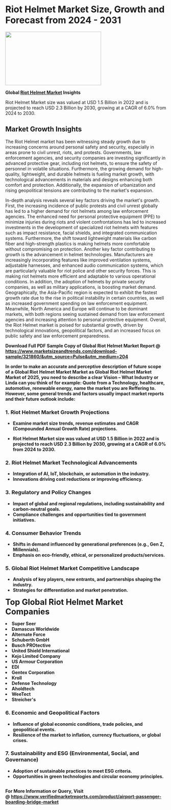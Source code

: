 <H1>Riot Helmet Market Size, Growth and Forecast from 2024 - 2031</H1><img class="aligncenter size-medium wp-image-584254" src="https://thirdeyenews.in/wp-content/uploads/2024/09/Global-Market-Research-300x168.jpeg" alt="" width="300" height="168" /><p><strong>Global&nbsp;<a href="https://www.marketsizeandtrends.com/download-sample/321860/&amp;utm_source=Pulse&amp;utm_medium=204">Riot Helmet Market</a> Insights</strong></p><p>Riot Helmet Market size was valued at USD 1.5 Billion in 2022 and is projected to reach USD 2.3 Billion by 2030, growing at a CAGR of 6.0% from 2024 to 2030.</p><p><h2>Market Growth Insights</h2> <p>The Riot Helmet market has been witnessing steady growth due to increasing concerns around personal safety and security, especially in areas prone to civil unrest, riots, and protests. Governments, law enforcement agencies, and security companies are investing significantly in advanced protective gear, including riot helmets, to ensure the safety of personnel in volatile situations. Furthermore, the growing demand for high-quality, lightweight, and durable helmets is fueling market growth, with technological advancements in materials and designs enhancing both comfort and protection. Additionally, the expansion of urbanization and rising geopolitical tensions are contributing to the market's expansion.</p> <p><strong></strong></p> <p>In-depth analysis reveals several key factors driving the market's growth. First, the increasing incidence of public protests and civil unrest globally has led to a higher demand for riot helmets among law enforcement agencies. The enhanced need for personal protective equipment (PPE) to minimize injuries during riots and violent confrontations has led to increased investments in the development of specialized riot helmets with features such as impact resistance, facial shields, and integrated communication systems. Furthermore, the shift toward lightweight materials like carbon fiber and high-strength plastics is making helmets more comfortable without compromising on protection. Another key factor contributing to growth is the advancement in helmet technologies. Manufacturers are increasingly incorporating features like improved ventilation systems, adjustable harnesses, and enhanced audio communication systems, which are particularly valuable for riot police and other security forces. This is making riot helmets more efficient and adaptable to various operational conditions. In addition, the adoption of helmets by private security companies, as well as military applications, is boosting market demand. Geographically, the Asia-Pacific region is expected to exhibit the fastest growth rate due to the rise in political instability in certain countries, as well as increased government spending on law enforcement equipment. Meanwhile, North America and Europe will continue to be dominant markets, with both regions seeing sustained demand from law enforcement agencies and increasing attention to personal protective equipment. Overall, the Riot Helmet market is poised for substantial growth, driven by technological innovations, geopolitical factors, and an increased focus on public safety and law enforcement preparedness.</p> <p><strong></p><p><span class=""><strong>Download Full PDF Sample Copy of Global Riot Helmet Market Report</strong> @ <a href="https://www.marketsizeandtrends.com/download-sample/321860/&amp;utm_source=Pulse&amp;utm_medium=204" target="_blank">https://www.marketsizeandtrends.com/download-sample/321860/&amp;utm_source=Pulse&amp;utm_medium=204</a></span></p><p>In order to make an accurate and perceptive description of future scope of a Global&nbsp;Riot Helmet Market Market as Global&nbsp;Riot Helmet Market Market of 2025, you need to describe a clear Vision &ndash; What Industry or Linda can you think of for example: Quote from a Technology, healthcare, automotive, renewable energy, name the market you are Reffering to. However, some general trends and factors usually impact market reports and their future outlook include:</p><h3>1.&nbsp;<strong>Riot Helmet Market Growth Projections</strong></h3><ul><li>Examine market size trends, revenue estimates and CAGR (Compounded Annual Growth Rate) projections.</li><li><p>Riot Helmet Market size was valued at USD 1.5 Billion in 2022 and is projected to reach USD 2.3 Billion by 2030, growing at a CAGR of 6.0% from 2024 to 2030.</p></li></ul><h3>2.&nbsp;<strong>Riot Helmet Market Technological Advancements</strong></h3><ul><li>Integration of AI, IoT, blockchain, or automation in the industry.</li><li>Innovations driving cost reductions or improving efficiency.</li></ul><h3>3.&nbsp;<strong>Regulatory and Policy Changes</strong></h3><ul><li>Impact of global and regional regulations, including sustainability and carbon-neutral goals.</li><li>Compliance challenges and opportunities tied to government initiatives.</li></ul><h3>4.&nbsp;<strong>Consumer Behavior Trends</strong></h3><ul><li>Shifts in demand influenced by generational preferences (e.g., Gen Z, Millennials).</li><li>Emphasis on eco-friendly, ethical, or personalized products/services.</li></ul><h3>5.&nbsp;<strong>Global Riot Helmet Market Competitive Landscape</strong></h3><ul><li>Analysis of key players, new entrants, and partnerships shaping the industry.</li><li>Strategies for differentiation and market penetration.</li></ul><p data-pm-slice="1 1 []"><span style="color: inherit; font-family: inherit; font-size: 25px;">Top Global Riot Helmet Market Companies</span></p><div class="" data-test-id=""><p><li>Super Seer</li><li> Damascus Worldwide</li><li> Alternate Force</li><li> Schuberth GmbH</li><li> Busch PROtective</li><li> United Shield International</li><li> Kejo Limited Company</li><li> US Armour Corporation</li><li> EDI</li><li> Gentex Corporation</li><li> Kroll</li><li> Defense Technology</li><li> Aholdtech</li><li> WeeTect</li><li> Streicher's</li></p></div><h3>6.&nbsp;<strong>Economic and Geopolitical Factors</strong></h3><ul><li>Influence of global economic conditions, trade policies, and geopolitical events.</li><li>Resilience of the market to inflation, currency fluctuations, or global crises.</li></ul><h3>7.&nbsp;<strong>Sustainability and ESG (Environmental, Social, and Governance)</strong></h3><ul><li>Adoption of sustainable practices to meet ESG criteria.</li><li>Opportunities in green technologies and circular economy principles.</li></ul><h2><strong style="font-size: 14px;">For More Information or Query, Visit @&nbsp;</strong><a style="background-color: #ffffff; font-size: 14px;" href="https://www.marketsizeandtrends.com/report/riot-helmet-market/" target="_blank">https://www.verifiedmarketreports.com/product/airport-passenger-boarding-bridge-market</a></h2>
